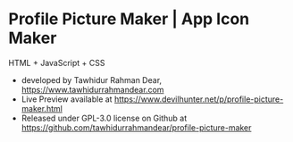 # Profile Picture Maker | App Icon Maker <br>
HTML + JavaScript + CSS <br>
* developed by Tawhidur Rahman Dear, https://www.tawhidurrahmandear.com <br>
* Live Preview available at https://www.devilhunter.net/p/profile-picture-maker.html <br>
* Released under GPL-3.0 license on Github at https://github.com/tawhidurrahmandear/profile-picture-maker 
